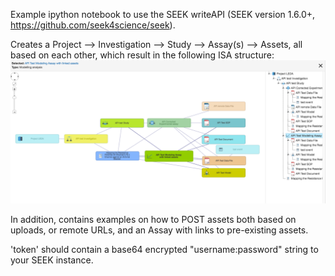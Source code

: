 Example ipython notebook to use the SEEK writeAPI (SEEK version 1.6.0+, https://github.com/seek4science/seek).
 
Creates a Project --> Investigation --> Study --> Assay(s) --> Assets, all based on each other, which result in the following ISA structure:
![alt text](https://raw.githubusercontent.com/hleonov/ipython_for_SEEK-API/master/ISA_Structure.png)

In addition, contains examples on how to POST assets both based on uploads, or remote URLs, and an Assay with links to pre-existing assets.

'token' should contain a base64 encrypted "username:password" string to your SEEK instance. 


